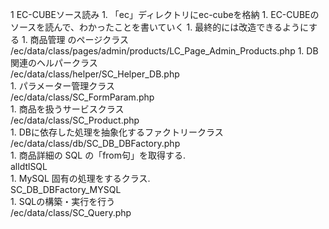 ﻿1 EC-CUBEソース読み
	1. 「ec」ディレクトリにec-cubeを格納
	1. EC-CUBEのソースを読んで、わかったことを書いていく
	1. 最終的には改造できるようにする
	1. 商品管理 のページクラス<br />
	/ec/data/class/pages/admin/products/LC_Page_Admin_Products.php
		1. DB関連のヘルパークラス<br />
		/ec/data/class/helper/SC_Helper_DB.php<br />
		1. パラメーター管理クラス<br />
		/ec/data/class/SC_FormParam.php<br />
		1. 商品を扱うサービスクラス<br />
		/ec/data/class/SC_Product.php<br />
			1. DBに依存した処理を抽象化するファクトリークラス<br />
			/ec/data/class/db/SC_DB_DBFactory.php<br />
				1. 商品詳細の SQL の「from句」を取得する.<br />
				alldtlSQL<br />
				1. MySQL 固有の処理をするクラス.<br />
				SC_DB_DBFactory_MYSQL<br />
		1. SQLの構築・実行を行う<br />
		/ec/data/class/SC_Query.php<br />
